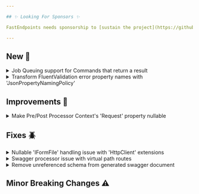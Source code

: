 ```yaml
---

## ✨ Looking For Sponsors ✨

FastEndpoints needs sponsorship to [sustain the project](https://github.com/FastEndpoints/FastEndpoints/issues/449). Please help out if you can.

---
```


[//]: # (<details><summary>title text</summary></details>)

## New 🎉

<details><summary>Job Queuing support for Commands that return a result</summary>

todo: update docs + describe here

</details>

<details><summary>Transform FluentValidation error property names with 'JsonPropertyNamingPolicy'</summary>

A new configuration setting has been introduced so that deeply nested request DTO property names can be transformed to the correct case using the `JsonPropertyNamingPolicy` of the application.

```csharp
app.UseFastEndpoints(c => c.Validation.UsePropertyNamingPolicy = true)
```

The setting is turned on by default and can be turned off by setting the above boolean to `false`.

</details>

## Improvements 🚀

<details><summary>Make Pre/Post Processor Context's 'Request' property nullable</summary>

Since there are certain edge cases where the `Request` property can be `null` such as when STJ receives invalid JSON input from the client and fails to successfully deserialize the content. Even in those cases, pre/post processors would be executed where the pre/post processor context's `Request` property would be null. This change would allow the compiler to remind you to check for null if the `Request` property is accessed from pre/post processors.

</details>

## Fixes 🪲

<details><summary>Nullable 'IFormFile' handling issue with 'HttpClient' extensions</summary>

The `HttpClient` extensions for integration testing was not correctly handling nullable `IFormFile` properties in request DTOs when automatically converting them to form fields, which has now been remedied.

</details>

<details><summary>Swagger processor issue with virtual path routes</summary>

The swagger processor was not correctly handling routes if it starts with a `~/` (virtual path that refers to the root directory of the web application), which has now been fixed.

</details>

<details><summary>Remove unreferenced schema from generated swagger document</summary>

When a request DTO has a property that's annotated with a `[FromBody]` attribute, the parent schema was left in the swagger document components section as an unreferenced schema. These orphaned schema will no longer be present in the generated swagger spec.

</details>

## Minor Breaking Changes ⚠️